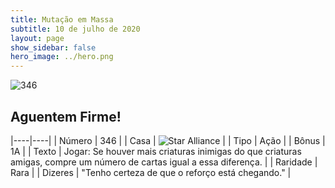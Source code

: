 ```yaml
---
title: Mutação em Massa
subtitle: 10 de julho de 2020
layout: page
show_sidebar: false
hero_image: ../hero.png
---
```


![346](https://cdn.keyforgegame.com/media/card_front/pt/479_346_G62M782WF22P_pt.png)

## Aguentem Firme!

|----|----|
| Número | 346 |
| Casa | ![Star Alliance](https://archonarcana.com/images/thumb/7/7d/Star_Alliance.png/22px-Star_Alliance.png "Aliança Estelar") |
| Tipo | Ação |
| Bônus | 1A |
| Texto | Jogar: Se houver mais criaturas inimigas do que criaturas amigas, compre um número de cartas igual a essa diferença. |
| Raridade | Rara |
| Dizeres | "Tenho certeza de que o reforço está chegando." |
